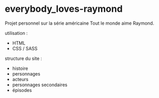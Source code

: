 # everybody_loves-raymond

Projet personnel sur la série américaine Tout le monde aime Raymond.

utilisation : 
- HTML
- CSS / SASS

structure du site : 
- histoire
- personnages
- acteurs
- personnages secondaires
- épisodes

